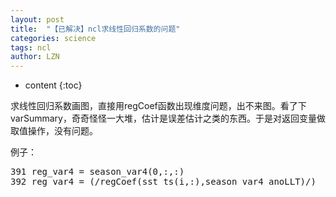 ```yaml
---
layout: post
title:  "【已解决】ncl求线性回归系数的问题" 
categories: science
tags: ncl
author: LZN
---
```


* content
{:toc}

求线性回归系数画图，直接用regCoef函数出现维度问题，出不来图。看了下varSummary，奇奇怪怪一大堆，估计是误差估计之类的东西。于是对返回变量做取值操作，没有问题。

例子：
<pre>391 reg_var4 = season_var4(0,:,:)
392 reg_var4 = (/regCoef(sst_ts(i,:),season_var4_anoLLT)/)</pre>
